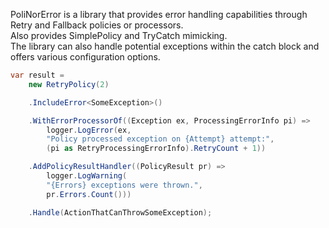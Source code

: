 ﻿PoliNorError is a library that provides error handling capabilities through Retry and Fallback policies or processors.  
Also provides SimplePolicy and TryCatch mimicking.  
The library can also handle potential exceptions within the catch block and offers various configuration options.

```csharp
var result = 
	new RetryPolicy(2)

	.IncludeError<SomeException>()

	.WithErrorProcessorOf((Exception ex, ProcessingErrorInfo pi) =>
		logger.LogError(ex, 
		"Policy processed exception on {Attempt} attempt:", 
		(pi as RetryProcessingErrorInfo).RetryCount + 1))

	.AddPolicyResultHandler((PolicyResult pr) =>
		logger.LogWarning(
		"{Errors} exceptions were thrown.",
		pr.Errors.Count()))

	.Handle(ActionThatCanThrowSomeException);
```